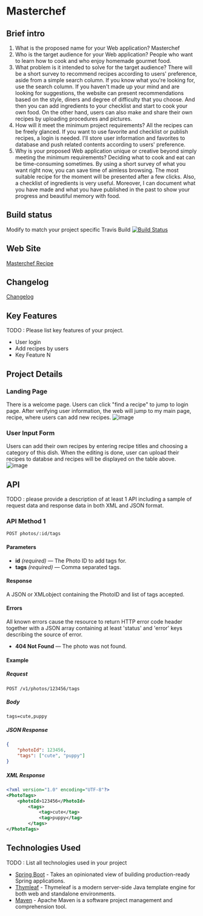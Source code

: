 # Masterchef


## Brief intro
1. What is the proposed name for your Web application?
Masterchef
2. Who is the target audience for your Web application?
People who want to learn how to cook and who enjoy homemade gourmet food. 
3. What problem is it intended to solve for the target audience?
There will be a short survey to recommend recipes according to users' preference, aside from a simple search column. If you know what you're looking for, use the search column. If you haven't made up your mind and are looking for suggestions, the website can present recommendations based on the style, diners and degree of difficulty that you choose. And then you can add ingredients to your checklist and start to cook your own food. On the other hand, users can also make and share their own recipes by uploading procedures and pictures. 
4. How will it meet the minimum project requirements?
All the recipes can be freely glanced. If you want to use favorite and checklist or publish recipes, a login is needed. I'll store user information and favorites to database and push related contents according to users' preference. 
5. Why is your proposed Web application unique or creative beyond simply meeting the minimum requirements?
Deciding what to cook and eat can be time-consuming sometimes. By using a short survey of what you want right now, you can save time of aimless browsing. The most suitable recipe for the moment will be presented after a few clicks. Also, a checklist of ingredients is very useful. Moreover, I can document what you have made and what you have published in the past to show your progress and beautiful memory with food. 

## Build status

Modify to match your project specific Travis Build
[![Build Status](https://travis-ci.org/infsci2560sp17/full-stack-web.svg?branch=master)](https://travis-ci.org/infsci2560sp17/full-stack-web-XinyiShu)

## Web Site

[Masterchef Recipe](https://protected-forest-53329.herokuapp.com/)

## Changelog

[Changelog](https://github.com/infsci2560sp17/full-stack-web-XinyiShu/blob/master/CHANGELOG.md)
## Key Features

TODO : Please list key features of your project.

* User login
* Add recipes by users
* Key Feature N

## Project Details

### Landing Page

There is a welcome page. Users can click "find a recipe" to jump to login page. After verifying user information, the web will jump to my main page, recipe, where users can add new recipes. 
![image](https://github.com/infsci2560sp17/full-stack-web-XinyiShu/src/main/resources/welcome.png)

### User Input Form

Users can add their own recipes by entering recipe titles and choosing a category of this dish. When the editing is done, user can upload their recipes to databse and recipes will be displayed on the table above. 
![image](https://github.com/infsci2560sp17/full-stack-web-XinyiShu/src/main/resources/inputform.png)

## API

TODO : please provide a description of at least 1 API including a sample of request data and response data in both XML and JSON format.

### API Method 1

    POST photos/:id/tags

#### Parameters

- **id** _(required)_ — The Photo ID to add tags for.
- **tags** _(required)_ — Comma separated tags.

#### Response

A JSON or XMLobject containing the PhotoID and list of tags accepted.

#### Errors

All known errors cause the resource to return HTTP error code header together with a JSON array containing at least 'status' and 'error' keys describing the source of error.

- **404 Not Found** — The photo was not found.

#### Example

##### Request

    POST /v1/photos/123456/tags

##### Body

    tags=cute,puppy


##### JSON Response

```json
{
    "photoId": 123456,
    "tags": ["cute", "puppy"]
}
```

##### XML Response

```xml
<?xml version="1.0" encoding="UTF-8"?>
<PhotoTags>
    <photoId>123456</PhotoId>
        <tags>
            <tag>cute</tag>
            <tag>puppy</tag>
        </tags>
</PhotoTags>
```

## Technologies Used

TODO : List all technologies used in your project

- [Spring Boot](https://projects.spring.io/spring-boot/) - Takes an opinionated view of building production-ready Spring applications.
- [Thymleaf](http://www.thymeleaf.org/) - Thymeleaf is a modern server-side Java template engine for both web and standalone environments.
- [Maven](https://maven.apache.org/) - Apache Maven is a software project management and comprehension tool.
